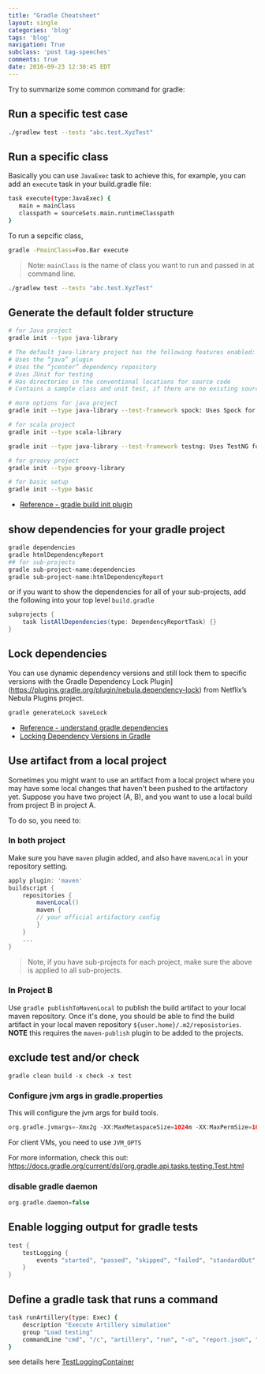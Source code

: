 ```yaml
---
title: "Gradle Cheatsheet"
layout: single
categories: 'blog'
tags: 'blog'
navigation: True
subclass: 'post tag-speeches'
comments: true
date: 2016-09-23 12:30:45 EDT
---
```


Try to summarize some common command for gradle:

## Run a specific test case

```bash
./gradlew test --tests "abc.test.XyzTest"
```
## Run a specific class

Basically you can use `JavaExec` task to achieve this, for example, you can add an `execute` task in your build.gradle file:

```bash
task execute(type:JavaExec) {
   main = mainClass
   classpath = sourceSets.main.runtimeClasspath
}
```

To run a sepcific class,

```bash
gradle -PmainClass=Foo.Bar execute
```

> Note: `mainClass` is the name of class you want to run and passed in at command line.

```bash
./gradlew test --tests "abc.test.XyzTest"
```

## Generate the default folder structure

```bash
# for Java project
gradle init --type java-library

# The default java-library project has the following features enabled:
# Uses the “java” plugin
# Uses the “jcenter” dependency repository
# Uses JUnit for testing
# Has directories in the conventional locations for source code
# Contains a sample class and unit test, if there are no existing source or test files

# more options for java project
gradle init --type java-library --test-framework spock: Uses Spock for testing instead of JUnit

# for scala project
gradle init --type scala-library

gradle init --type java-library --test-framework testng: Uses TestNG for testing instead of JUnit

# for groovy project
gradle init --type groovy-library

# for basic setup
gradle init --type basic
```

- [Reference - gradle build init plugin](https://docs.gradle.org/current/userguide/build_init_plugin.html)

## show dependencies for your gradle project

```bash
gradle dependencies
gradle htmlDependencyReport
## for sub-projects
gradle sub-project-name:dependencies
gradle sub-project-name:htmlDependencyReport
```

or if you want to show the dependencies for all of your sub-projects, add the following into your top level `build.gradle`

```groovy
subprojects {
    task listAllDependencies(type: DependencyReportTask) {}
}
```

## Lock dependencies

You can use dynamic dependency versions and still lock them to specific versions with the Gradle Dependency Lock Plugin](https://plugins.gradle.org/plugin/nebula.dependency-lock) from Netflix’s Nebula Plugins project.

```bash
gradle generateLock saveLock
```


- [Reference - understand gradle dependencies](https://www.devsbedevin.com/android-understanding-gradle-dependencies-and-resolving-conflicts/)
- [Locking Dependency Versions in Gradle](https://jkutner.github.io/2017/03/29/locking-gradle-dependencies.html)

## Use artifact from a local project

Sometimes you might want to use an artifact from a local project where you may have some local changes that haven't been pushed to the artifactory yet. Suppose you have two project (A, B), and you want to use a local build from project B in project A.

To do so, you need to:

### In both project

Make sure you have `maven` plugin added, and also have `mavenLocal` in your repository setting.

```groovy
apply plugin: 'maven'
buildscript {
    repositories {
        mavenLocal()
        maven {
        // your official artifactory config
        }
    }
    ...
}

```

> Note, if you have sub-projects for each project, make sure the above is applied to all sub-projects.

### In Project B

Use `gradle publishToMavenLocal` to publish the build artifact to your local maven repository. Once it's done, you should be able to find the build artifact in your local maven repository `${user.home}/.m2/reposistories`.
**NOTE** this requires the `maven-publish` plugin to be added to the projects.

## exclude test and/or check

```
gradle clean build -x check -x test
```


### Configure jvm args in gradle.properties

This will configure the jvm args for build tools.
```groovy
org.gradle.jvmargs=-Xmx2g -XX:MaxMetaspaceSize=1024m -XX:MaxPermSize=1024m -XX:+HeapDumpOnOutOfMemoryError -Dfile.encoding=UTF-8
```
For client VMs, you need to use `JVM_OPTS`

For more information, check this out: https://docs.gradle.org/current/dsl/org.gradle.api.tasks.testing.Test.html

### disable gradle daemon


```groovy
org.gradle.daemon=false
```

## Enable logging output for gradle tests


```groovy
test {
    testLogging {
        events "started", "passed", "skipped", "failed", "standardOut", "standardError"
    }
}
```

## Define a gradle task that runs a command

```bash
task runArtillery(type: Exec) {
    description "Execute Artillery simulation"
    group "Load testing"
    commandLine "cmd", "/c", "artillery", "run", "-o", "report.json", "./src/artillery/artillery-demo.yml"
}
```

see details here [TestLoggingContainer](https://docs.gradle.org/current/dsl/org.gradle.api.tasks.testing.logging.TestLoggingContainer.html)
